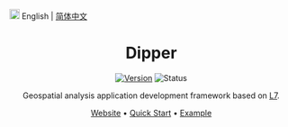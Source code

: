 <img src="https://gw.alipayobjects.com/zos/antfincdn/R8sN%24GNdh6/language.svg" width="18"> English | [简体中文](./README.md)

<h1 align="center">Dipper</h1>

<div align="center">

[![Version](https://badgen.net/npm/v/@antv/dipper)](https://npmjs.com/@antv/dipper)
![Status](https://badgen.net/github/status/antvis/Dipper)

Geospatial analysis application development framework based on <a href="https://github.com/antvis/L7">L7</a>.

<p align="center">
  <a href="https://antv.vision/dipper">Website</a> •
  <a href="https://antv.vision/dipper/guide">Quick Start</a> •
  <a href="https://antv.vision/dipper/pc">Example</a>
</p>

<div>
